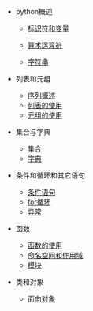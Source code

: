 * python概述
    * [标识符和变量](md/标识符和变量.md)
    
    * [算术运算符](md/算术运算符.md)
    
    * [字符串](md/字符串.md)

* 列表和元组
    * [序列概述](md/序列概述.md)
    * [列表的使用](md/列表的使用.md)
    * [元组的使用](md/元组的使用.md)

* 集合与字典
    * [集合](md/集合.md)
    * [字典](md/字典.md)

* 条件和循环和其它语句
    * [条件语句](md/条件语句.md)
    * [for循环](md/for循环.md)
    * [异常](md/异常.md)

* 函数
    * [函数的使用](md/函数的使用.md)
    * [命名空间和作用域](md/命名空间和作用域.md)
    * [模块](md/模块.md)

* 类和对象
    * [面向对象](md/面向对象.md)